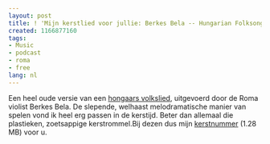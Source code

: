 ```yaml
---
layout: post
title: ! 'Mijn kerstlied voor jullie: Berkes Bela -- Hungarian Folksong Medley'
created: 1166877160
tags:
- Music
- podcast
- roma
- free
lang: nl
---
```

Een heel oude versie van een [hongaars volkslied](http://www.archive.org/details/Berkes_Bela_Hungarian_Folksong_Medley), uitgevoerd door de Roma violist Berkes Bela. De slepende, welhaast melodramatische manier van spelen vond ik heel erg passen in de kerstijd. Beter dan allemaal die plastieken, zoetsappige kerstrommel.Bij dezen dus mijn [kerstnummer](http://bler.webschuur.com/sites/bler.webschuur.com/files/Berkes_Bela-Nepdal_Egyveleg_1.ogg) (1.28 MB) voor u. <!--break-->
